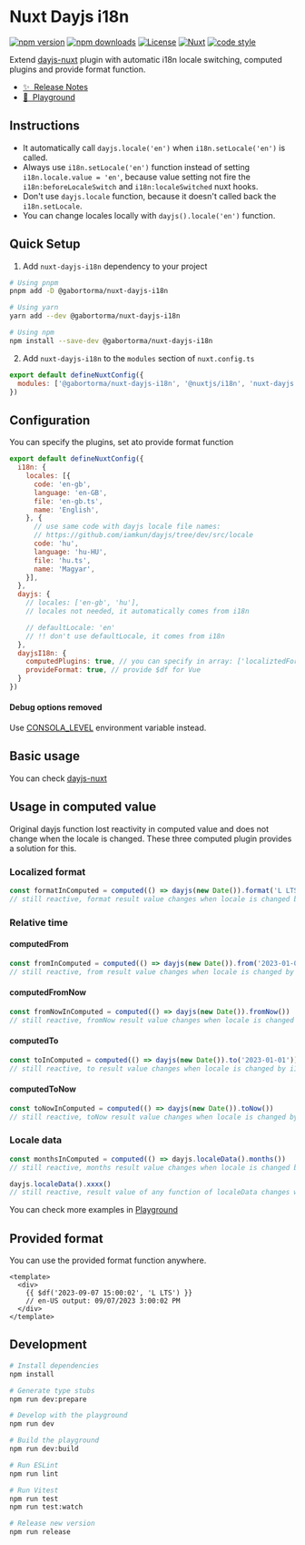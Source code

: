 # Nuxt Dayjs i18n

[![npm version][npm-version-src]][npm-version-href]
[![npm downloads][npm-downloads-src]][npm-downloads-href]
[![License][license-src]][license-href]
[![Nuxt][nuxt-src]][nuxt-href]
[![code style][code-style-src]][code-style-href]

Extend [dayjs-nuxt](https://github.com/fumeapp/dayjs) plugin with automatic i18n locale switching, computed plugins and provide format function.

- [✨ &nbsp;Release Notes](/CHANGELOG.md)
- [👾 &nbsp;Playground](https://stackblitz.com/edit/nuxt-dayjs-i18n)

## Instructions

<!-- Highlight some of the features your module provide here -->

- It automatically call `dayjs.locale('en')` when `i18n.setLocale('en')` is called.
- Always use `i18n.setLocale('en')` function instead of setting `i18n.locale.value = 'en'`,
  because value setting not fire the `i18n:beforeLocaleSwitch` and `i18n:localeSwitched` nuxt hooks.
- Don't use `dayjs.locale` function, because it doesn't called back the `i18n.setLocale`.
- You can change locales locally with `dayjs().locale('en')` function.

## Quick Setup

1. Add `nuxt-dayjs-i18n` dependency to your project

```bash
# Using pnpm
pnpm add -D @gabortorma/nuxt-dayjs-i18n

# Using yarn
yarn add --dev @gabortorma/nuxt-dayjs-i18n

# Using npm
npm install --save-dev @gabortorma/nuxt-dayjs-i18n
```

2. Add `nuxt-dayjs-i18n` to the `modules` section of `nuxt.config.ts`

```js
export default defineNuxtConfig({
  modules: ['@gabortorma/nuxt-dayjs-i18n', '@nuxtjs/i18n', 'nuxt-dayjs'],
})
```

## Configuration

You can specify the plugins, set ato provide format function

```js
export default defineNuxtConfig({
  i18n: {
    locales: [{
      code: 'en-gb',
      language: 'en-GB',
      file: 'en-gb.ts',
      name: 'English',
    }, {
      // use same code with dayjs locale file names:
      // https://github.com/iamkun/dayjs/tree/dev/src/locale
      code: 'hu',
      language: 'hu-HU',
      file: 'hu.ts',
      name: 'Magyar',
    }],
  },
  dayjs: {
    // locales: ['en-gb', 'hu'],
    // locales not needed, it automatically comes from i18n

    // defaultLocale: 'en'
    // !! don't use defaultLocale, it comes from i18n
  },
  dayjsI18n: {
    computedPlugins: true, // you can specify in array: ['localiztedFormat', 'relativeTime', 'localeData']
    provideFormat: true, // provide $df for Vue
  }
})
```

#### Debug options removed

Use [CONSOLA_LEVEL](https://github.com/unjs/consola?tab=readme-ov-file#log-level) environment variable instead.

## Basic usage

You can check [dayjs-nuxt](https://github.com/fumeapp/dayjs#basic-usage)

## Usage in computed value

Original dayjs function lost reactivity in computed value and does not change when the locale is changed.
These three computed plugin provides a solution for this.

### Localized format

```js
const formatInComputed = computed(() => dayjs(new Date()).format('L LTS'))
// still reactive, format result value changes when locale is changed by i18n.setLocale
```

### Relative time

#### computedFrom

```js
const fromInComputed = computed(() => dayjs(new Date()).from('2023-01-01'))
// still reactive, from result value changes when locale is changed by i18n.setLocale
```

#### computedFromNow

```js
const fromNowInComputed = computed(() => dayjs(new Date()).fromNow())
// still reactive, fromNow result value changes when locale is changed by i18n.setLocale
```

#### computedTo

```js
const toInComputed = computed(() => dayjs(new Date()).to('2023-01-01'))
// still reactive, to result value changes when locale is changed by i18n.setLocale
```

#### computedToNow

```js
const toNowInComputed = computed(() => dayjs(new Date()).toNow())
// still reactive, toNow result value changes when locale is changed by i18n.setLocale
```

### Locale data

```js
const monthsInComputed = computed(() => dayjs.localeData().months())
// still reactive, months result value changes when locale is changed by i18n.setLocale

dayjs.localeData().xxxx()
// still reactive, result value of any function of localeData changes when locale is changed by i18n.setLocale
```

You can check more examples in [Playground](https://stackblitz.com/edit/nuxt-dayjs-i18n)

## Provided format

You can use the provided format function anywhere.

```vue
<template>
  <div>
    {{ $df('2023-09-07 15:00:02', 'L LTS') }}
    // en-US output: 09/07/2023 3:00:02 PM
  </div>
</template>
```

## Development

```bash
# Install dependencies
npm install

# Generate type stubs
npm run dev:prepare

# Develop with the playground
npm run dev

# Build the playground
npm run dev:build

# Run ESLint
npm run lint

# Run Vitest
npm run test
npm run test:watch

# Release new version
npm run release
```

<!-- Badges -->

[npm-version-src]: https://img.shields.io/npm/v/@gabortorma/nuxt-dayjs-i18n/latest.svg?style=flat&colorA=020420&colorB=00DC82
[npm-version-href]: https://npmjs.com/package/@gabortorma/nuxt-dayjs-i18n
[npm-downloads-src]: https://img.shields.io/npm/dm/@gabortorma/nuxt-dayjs-i18n.svg?style=flat&colorA=020420&colorB=00DC82
[npm-downloads-href]: https://npmjs.com/package/@gabortorma/nuxt-dayjs-i18n
[license-src]: https://img.shields.io/npm/l/@gabortorma/nuxt-dayjs-i18n.svg?style=flat&colorA=020420&colorB=00DC82
[license-href]: https://npmjs.com/package/@gabortorma/nuxt-dayjs-i18n
[nuxt-src]: https://img.shields.io/badge/Nuxt-020420?logo=nuxt.js
[nuxt-href]: https://nuxt.com
[code-style-src]: https://antfu.me/badge-code-style.svg
[code-style-href]: https://github.com/antfu/eslint-config
